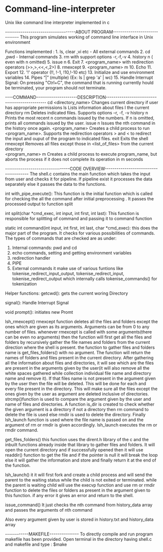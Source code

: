# Command-line-interpreter
Unix like command line interpreter implemented in c

------------------------------------ABOUT PROGRAM------------------------------
This program simulates working of command line interface in Unix environment

Functions implemented :	1. ls, clear ,vi etc - All external commands 
			2. cd ,pwd - Internal commands 
			3. rm with support options -r,-f,-v 
			4. history n ( even with n omitted)
			5. issue n
			6. Exit
			7. <program_name> with redirection operators (>>,>,<<,<,2>)
			8. rmexcept
			9. <program_name> m
			10. Echo
			11. Export
			12. '!' operator (!!, !-1, !10,!-10 etc)
			13. Initialize and use environment variables
			14. Pipes “|” (multiple) (Ex: ls | grep 'a' | wc)
			15. Handle Interrupt Signal: On pressing "Ctrl+C", the command that is running currently hould be terminated, your program should not terminate.

----COMMAND---------------------DESCRIPTION-----------------------------------------------
cd <directory_name>		Changes current directory if user has appropriate permissions
ls         			Lists information about files I the current directory
rm         			Deletes indicated files. Supports options –r, -f, -v
history n 			Prints the most recent n commands issued by the numbers. If n is omitted, prints all commands issued by the user.
issue n 			Issues the nth command in the history once again.
<program_name> 			Creates a child process to run <program_name>. Supports the redirection operators > and < to redirect the input and ouput of the program to indicated files.
exit 				Exits the shell
rmexcept <list of files>	Removes all files except those in <list_of_files> from the current directory	
<program_name> m		Creates a child process to execute program_name, but aborts the process if it does not complete its operation in m seconds

---------------------------------CODE OVERVIEW---------------------------------------
The shell.c contains the main function which takes the input from user and checks it for pipeline. If pipeline exist it processes the data separately else it passes the data to the functions. 

int with_pipe_execute():
This function is the initial function which is called for checking the all the command after initial preprocessing . It passes the processed output to function split

int split(char *cmd_exec, int input, int first, int last):
This function is responsible for splitting of command and passing it to command function


static int command(int input, int first, int last, char *cmd_exec):
this does the major part of the program. It  checks for various possibilities of commands. The types of commands that are checked are as under:
1) Internal commands: pwd and cd
2) echo commands, setting and getting environment variables
3) redirection handler 
4) PIPE
5) External commands
it make use of various funtions like tokenise_redirect_input_output, tokenise_redirect_input, tokenise_redirect_output which internally calls tokenise_commands() for tokenization


Helper functions:
getcwd():
gets the current woring Directory

signal():
Handle Interrupt Signal

void prompt():
initiates new Promt 

lsh_rmexcept()
rmexcept function deletes all the files and folders except the ones which are given as its arguments. Arguments can be from 0 to any number of files. whenever rmexcept is called with some arguments(there can be even no arguments) then the function will first get all the files and folders by recursively gather the file names and folders from the current direction where the shell is present. the function to gather files and folders name is get_files_folders() with no argument. The function will return the names of folders and files present in the current directory. After gathering all the information about files and directories, it will see which are the files are present in the arguments given by the user(it will also remove all the white spaces gathered while collection individual file name and directory name and remove it). If that files name is not present in the argument given by the user then the file will be deleted. This will be done for each and every file present in the directory. This will make sure all the files except the ones given by the user as argument are deleted inclusive of directories. strcmp()function is used to compare the argument given by the user and name of files and directories. A function is_dir is created to check whether the given argument is a directory if not a directory then rm command to delete the file is used else rmdir is used to delete the directory. Finally lsh_launch function is used where the file name is passed on and the argument of rm or rmdir is given  accordingly. lsh_launch executes the rm or rmdir command.

get_files_folders()
this function uses the dirent.h library of the c and the inbuilt functions already inside that library to gather files and folders. It will open the current directory and if successfully opened then it will use readdir() function to get the file and if the pointer is null it will break the loop else it will gather the information and store and finally return it at the end of the function.

lsh_launch()
it it will first fork and create a child process and will send the parent to the waiting status while the child is not exited or terminated. while the parent is waiting child will use the execvp function and use rm or rmdir function to delete the files or folders as present in the argument given to this function. if any error it gives an error and return to the shell.

issue_command()
It just checks the nth command from history_data array and passes the arguments of nth command

Also every argument given by user is stored in history.txt and history_data array

------------MAKEFILE---------------
To directly compile and run program makefile has been provided. Open terminal in the directory having shell.c and makefile and type : 
$make
 